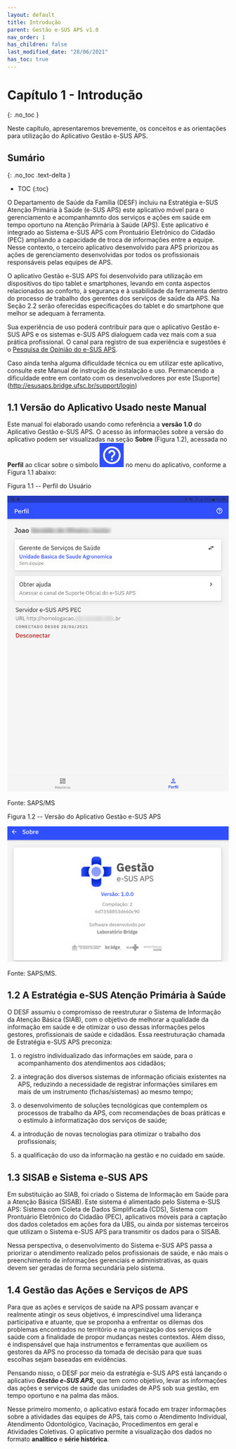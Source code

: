 ```yaml
---
layout: default
title: Introdução
parent: Gestão e-SUS APS v1.0
nav_order: 1
has_children: false
last_modified_date: "28/06/2021"
has_toc: true
---
```


# Capítulo 1 - Introdução
{: .no_toc }

Neste capítulo, apresentaremos brevemente, os conceitos e as orientações para utilização do Aplicativo Gestão e-SUS APS.

## Sumário
{: .no_toc .text-delta }

- TOC
{:toc}

O Departamento de Saúde da Família (DESF) incluiu na Estratégia e-SUS Atenção Primária à Saúde (e-SUS APS) este aplicativo móvel para o gerenciamento e acompanhamnto dos serviços e ações em saúde em tempo oportuno na Atenção Primária à Saúde (APS). Este aplicativo é integrado ao Sistema e-SUS APS com Prontuário Eletrônico do Cidadão (PEC) ampliando a capacidade de troca de informações entre a equipe. Nesse contexto, o terceiro aplicativo desenvolvido para APS priorizou as ações de gerenciamento desenvolvidas por todos os profissionais responsáveis pelas equipes de APS.

O aplicativo Gestão e-SUS APS foi desenvolvido para utilização em dispositivos do tipo tablet e smartphones, levando em conta aspectos relacionados ao conforto, à segurança e à usabilidade da ferramenta dentro do processo de trabalho dos gerentes dos serviços de saúde da APS. Na Seção 2.2 serão oferecidas especificações do tablet e do smartphone que melhor se adequam à ferramenta.

Sua experiência de uso poderá contribuir para que o aplicativo Gestão e-SUS APS e os sistemas e-SUS APS dialoguem cada vez mais com a sua prática profissional. O canal para registro de sua experiência e sugestões é o [Pesquisa de Opinião do e-SUS APS](http://dabsistemas.saude.gov.br/sistemas/pesquisaesusab/).

Caso ainda tenha alguma dificuldade técnica ou em utilizar este aplicativo, consulte este Manual de instrução de instalação e uso. Permancendo a dificuldade entre em contato com os desenvolvedores por este [Suporte] (http://esusaps.bridge.ufsc.br/support/login)

## 1.1 Versão do Aplicativo Usado neste Manual

Este manual foi elaborado usando como referência a **versão 1.0** do Aplicativo Gestão e-SUS APS. O acesso às informações sobre a versão do aplicativo podem ser visualizadas na seção **Sobre** (Figura 1.2), acessada no **Perfil** ao clicar sobre o simbolo ![](media/image3.png) no menu do aplicativo, conforme a Figura 1.1 abaixo:

Figura 1.1 -- Perfil do Usuário

 ![](media/image2.png)

 Fonte: SAPS/MS  

Figura 1.2 -- Versão do Aplicativo Gestão e-SUS APS

![](media/image1.png)

Fonte: SAPS/MS.

## 1.2 A Estratégia e-SUS Atenção Primária à Saúde

O DESF assumiu o compromisso de reestruturar o Sistema de Informação da Atenção Básica (SIAB), com o objetivo de melhorar a qualidade da informação em saúde e de otimizar o uso dessas informações pelos gestores, profissionais de saúde e cidadãos. Essa reestruturação chamada de Estratégia e-SUS APS preconiza:

1.  o registro individualizado das informações em saúde, para o acompanhamento dos atendimentos aos cidadãos;

2.  a integração dos diversos sistemas de informação oficiais existentes na APS, reduzindo a necessidade de registrar informações similares em mais de um instrumento (fichas/sistemas) ao mesmo tempo;

3.  o desenvolvimento de soluções tecnológicas que contemplem os processos de trabalho da APS, com recomendações de boas práticas e o estímulo à informatização dos serviços de saúde;

4.  a introdução de novas tecnologias para otimizar o trabalho dos profissionais;

5.  a qualificação do uso da informação na gestão e no cuidado em saúde.

## 1.3 SISAB e Sistema e-SUS APS

Em substituição ao SIAB, foi criado o Sistema de Informação em Saúde para a Atenção Básica (SISAB). Este sistema é alimentado pelo Sistema e-SUS APS: Sistema com Coleta de Dados Simplificada (CDS), Sistema com Prontuário Eletrônico do Cidadão (PEC), aplicativos móveis para a captação dos dados coletados em ações fora da UBS, ou ainda por sistemas terceiros que utilizam o Sistema e-SUS APS para transmitir os dados para o SISAB.

Nessa perspectiva, o desenvolvimento do Sistema e-SUS APS passa a priorizar o atendimento realizado pelos profissionais de saúde, e não mais o preenchimento de informações gerenciais e administrativas, as quais devem ser geradas de forma secundária pelo sistema.

## 1.4 Gestão das Ações e Serviços de APS

Para que as ações e serviços de saúde na APS possam avançar e realmente atingir os seus objetivos, é imprescindível uma liderança participativa e atuante, que se proponha a enfrentar os dilemas dos problemas encontrados no território e na organização dos serviços de saúde com a finalidade de propor mudanças nestes contextos. Além disso, é indispensável que haja instrumentos e ferramentas que auxiliem os gestores da APS no processo da tomada de decisão para que suas escolhas sejam baseadas em evidências. 

Pensando nisso, o DESF por meio da estratégia e-SUS APS está lançando o aplicativo ***Gestão e-SUS APS***, que tem como objetivo, levar as informações das ações e serviços de saúde das unidades de APS sob sua gestão, em tempo oportuno e na palma das mãos. 

Nesse primeiro momento, o aplicativo estará focado em trazer informações sobre a atividades das equipes de APS, tais como o Atendimento Individual, Atendimento Odontológico, Vacinação, Procedimentos em geral e Atividades Coletivas. O aplicativo permite a visualização dos dados no formato **analítico** e **série histórica**. 
